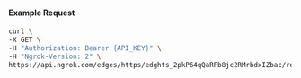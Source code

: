 <!-- Code generated for API Clients. DO NOT EDIT. -->

#### Example Request

```bash
curl \
-X GET \
-H "Authorization: Bearer {API_KEY}" \
-H "Ngrok-Version: 2" \
https://api.ngrok.com/edges/https/edghts_2pkP64qQaRFb8jc2RMrbdxIZbac/routes/edghtsrt_2pkP64jipji5BfPa9RuYTCdubMW/traffic_policy
```
